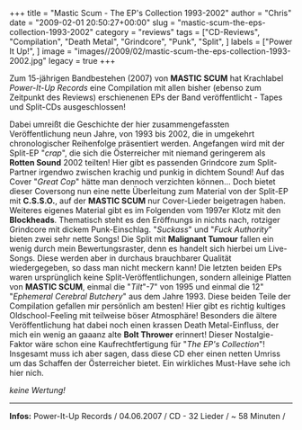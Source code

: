 +++
title = "Mastic Scum - The EP's Collection 1993-2002"
author = "Chris"
date = "2009-02-01 20:50:27+00:00"
slug = "mastic-scum-the-eps-collection-1993-2002"
category = "reviews"
tags = ["CD-Reviews", "Compilation", "Death Metal", "Grindcore", "Punk", "Split", ]
labels = ["Power It Up!", ]
image = "images//2009/02/mastic-scum-the-eps-collection-1993-2002.jpg"
legacy = true
+++

Zum 15-jährigen Bandbestehen (2007) von **MASTIC SCUM** hat Krachlabel _Power-It-Up Records_ eine Compilation mit allen bisher (ebenso zum Zeitpunkt des Reviews) erschienenen EPs der Band veröffentlicht - Tapes und Split-CDs ausgeschlossen!

Dabei umreißt die Geschichte der hier zusammengefassten Veröffentlichung neun Jahre, von 1993 bis 2002, die in umgekehrt chronologischer Reihenfolge präsentiert werden. Angefangen wird mit der Split-EP "_crap_", die sich die Österreicher mit niemand geringerem als **Rotten Sound** 2002 teilten! Hier gibt es passenden Grindcore zum Split-Partner irgendwo zwischen krachig und punkig in dichtem Sound! Auf das Cover "_Great Cop_" hätte man dennoch verzichten können...
Doch bietet dieser Coversong nun eine nette Überleitung zum Material von der Split-EP mit **C.S.S.O.**, auf der **MASTIC SCUM** nur Cover-Lieder beigetragen haben. Weiteres eigenes Material gibt es im Folgenden vom 1997er Klotz mit den **Blockheads**. Thematisch steht es den Eröffnungs in nichts nach, rotziger Grindcore mit dickem Punk-Einschlag. "_Suckass_" und "_Fuck Authority_" bieten zwei sehr nette Songs!
Die Split mit **Malignant Tumour** fallen ein wenig durch mein Bewertungsraster, denn es handelt sich hierbei um Live-Songs. Diese werden aber in durchaus brauchbarer Qualität wiedergegeben, so dass man nicht meckern kann!
Die letzten beiden EPs waren ursprünglich keine Split-Veröffentlichungen, sondern alleinige Platten von **MASTIC SCUM**, einmal die "_Tilt_"-7" von 1995 und einmal die 12" "_Ephemeral Cerebral Butchery_" aus dem Jahre 1993. Diese beiden Teile der Compilation gefallen mir persönlich am besten! Hier gibt es richtig kultiges Oldschool-Feeling mit teilweise böser Atmosphäre! Besonders die ältere Veröffentlichung hat dabei noch einen krassen Death Metal-Einfluss, der mich ein wenig an gaaanz alte **Bolt Thrower** erinnert! Dieser Nostalgie-Faktor wäre schon eine Kaufrechtfertigung für "_The EP's Collection_"!
Insgesamt muss ich aber sagen, dass diese CD eher einen netten Umriss um das Schaffen der Österreicher bietet. Ein wirkliches Must-Have sehe ich hier nich.

_keine Wertung!_



---
**Infos:**
Power-It-Up Records / 04.06.2007 / 
CD - 32 Lieder / ~ 58 Minuten / 
